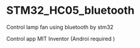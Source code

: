 # STM32_HC05_bluetooth
Control lamp fan using bluetooth by stm32 

Control app MIT Inventor (Androi required )


